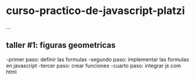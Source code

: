 # curso-practico-de-javascript-platzi

...

## taller #1: figuras geometricas

-primer paso: definir las formulas
-segundo paso: implementar las formulas en javascript
-tercer paso: crear funciones 
-cuarto paso: integrar js com html